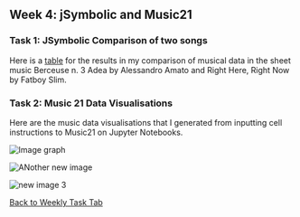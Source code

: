 ## Week 4: jSymbolic and Music21 
### Task 1: JSymbolic Comparison of two songs
Here is a [table](week4table.md) for the results in my comparison of musical data in the sheet music Berceuse n. 3 Adea by Alessandro Amato and Right Here, Right Now by Fatboy Slim. 


### Task 2: Music 21 Data Visualisations
Here are the music data visualisations that I generated from inputting cell instructions to Music21 on Jupyter Notebooks.

![Image graph](https://github.com/user-attachments/assets/d6d9279a-f022-4798-a2a0-6f29175330db)

![ANother new image](https://github.com/user-attachments/assets/45d023d0-5ab3-43f8-a3d4-d0ccca63d700)

![new image 3](https://github.com/user-attachments/assets/53fe59a6-7aa5-46a7-8f96-291d572e0a1e)

[Back to Weekly Task Tab](README.md)




  





